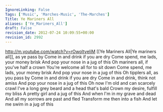 ```yaml
---
IgnoreLinking: False
Tags: ['Music', 'Marches-Music', 'The-Marches']
Title: Ye Mariners All
aliases: ['Ye_Mariners_All']
draft: False
revision_date: 2012-07-24 10:09:55+00:00
revision_id: 2992
---
```


http://m.youtube.com/watch?v=rOwoltyeliM
[[Ye Mariners All|Ye mariners all]], as ye pass by
Come in and drink if you are dry
Come spend, me lads, your money brisk
And pop your nose in a jug of this
Oh mariners all, if you've half a crown
You're welcome all for to sit down
Come spend, me lads, your money brisk
And pop your nose in a jug of this
Oh tipplers all, as you pass by
Come in and drink if you are dry
Come in and drink, think not amiss
And pop your nose in a jug of this
Oh now I'm old and can scarcely crawl
I've a long grey beard and a head that's bald
Crown my desire, fulfill my bliss
A pretty girl and a jug of this
And when I'm in my grave and dead
And all my sorrows are past and fled
Transform me then into a fish
And let me swim in a jug of this